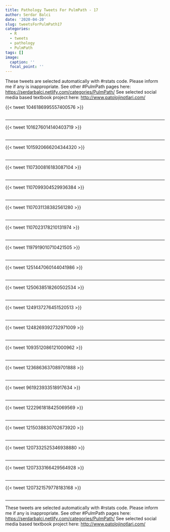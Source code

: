 ```yaml
---
title: Pathology Tweets For PulmPath - 17
author: Serdar Balci
date: '2020-04-20'
slug: tweetsForPulmPath17
categories:
  - R
  - tweets
  - pathology
  - PulmPath
tags: []
image:
  caption: ''
  focal_point: ''
---
```



These tweets are selected automatically with #rstats code. Please inform me if any is inappropriate.
See other #PulmPath pages here: https://serdarbalci.netlify.com/categories/PulmPath/ 
See selected social media based textbook project here: http://www.patolojinotlari.com/

{{< tweet 1046186995557400576 >}}
<br>
<br>
<hr>
{{< tweet 1016276014140403719 >}}
<br>
<br>
<hr>
{{< tweet 1015920666204344320 >}}
<br>
<br>
<hr>
{{< tweet 1107300816183087104 >}}
<br>
<br>
<hr>
{{< tweet 1107099304529936384 >}}
<br>
<br>
<hr>
{{< tweet 1107031138382561280 >}}
<br>
<br>
<hr>
{{< tweet 1107023178210131974 >}}
<br>
<br>
<hr>
{{< tweet 1197919010710421505 >}}
<br>
<br>
<hr>
{{< tweet 1251447060144041986 >}}
<br>
<br>
<hr>
{{< tweet 1250638518260502534 >}}
<br>
<br>
<hr>
{{< tweet 1249137276451520513 >}}
<br>
<br>
<hr>
{{< tweet 1248269392732971009 >}}
<br>
<br>
<hr>
{{< tweet 1093512086121000962 >}}
<br>
<br>
<hr>
{{< tweet 1236863637089701888 >}}
<br>
<br>
<hr>
{{< tweet 961923933518917634 >}}
<br>
<br>
<hr>
{{< tweet 1222961818425069569 >}}
<br>
<br>
<hr>
{{< tweet 1215038830702673920 >}}
<br>
<br>
<hr>
{{< tweet 1207332525346938880 >}}
<br>
<br>
<hr>
{{< tweet 1207333166429564928 >}}
<br>
<br>
<hr>
{{< tweet 1207321579778183168 >}}
<br>
<br>
<hr>


These tweets are selected automatically with #rstats code. Please inform me if any is inappropriate.
See other #PulmPath pages here: https://serdarbalci.netlify.com/categories/PulmPath/ 
See selected social media based textbook project here: http://www.patolojinotlari.com/
